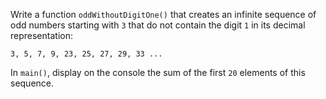 

Write a function `oddWithoutDigitOne()` that creates an infinite sequence of odd
numbers starting with `3` that do not contain the digit `1` in its decimal
representation:

```text
3, 5, 7, 9, 23, 25, 27, 29, 33 ...
```

In `main()`, display on the console the sum of the first `20` elements of this
sequence.

